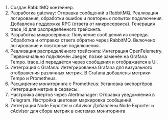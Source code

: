 1) Создан RabbitMQ контейнер.
2) Разработка gateway:
    Отправка сообщений в RabbitMQ.
    Реализация логирования, обработки ошибок и повторных попыток подключения.
    Добавлена поддержка RPC (ответа от микросервиса).
    Генерация trace_id для распределённого трейсинга.
3) Разработка микросервиса:
    Получение сообщений из очереди.
    Обработка и отправка ответа обратно через RabbitMQ.
    Включено логирование и повторные подключения.
4) Реализация распределённого трейсинга:
    Интеграция OpenTelemetry.
    Первоначально подключён Jaeger, позже заменён на Grafana Tempo.
    trace_id передаётся через сообщения и отображается в UI.
5) Интеграция с Grafana:
    Интегрированна Grafana для визуального отображения различных метрик.
    В Grafana добавлены метрики Tempo и Prometheus.
6) Расширение мониторинга с Prometheus:
    Установка экспортёров.
    Интеграция метрик в сервисы.
7) Настройка алертов через Alertmanager:
    Отправка уведомлений в Telegram.
    Настройка цветовая маркировка сообщений.
8) Интеграция Node Exporter и cAdvisor
    Добавлены Node Exporter и cAdvisor для сбора метрик в системах мониторинга